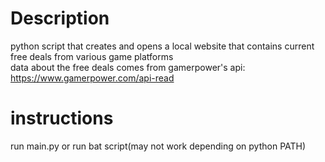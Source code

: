# Description
python script that creates and opens a local website that contains current free deals from various game platforms<br/>
data about the free deals comes from gamerpower's api:<br/>
https://www.gamerpower.com/api-read

# instructions
run main.py or run bat script(may not work depending on python PATH)